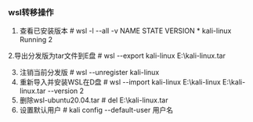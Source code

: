 ### wsl转移操作

1. 查看已安装版本 # wsl -l --all -v  NAME     STATE      VERSION * kali-linux  Running     2 

2.导出分发版为tar文件到E盘 # wsl --export kali-linux E:\kali-linux.tar 

3. 注销当前分发版 # wsl --unregister kali-linux 
4. 重新导入并安装WSL在D盘 # wsl --import kali-linux E:\kali-linux E:\kali-linux.tar --version 2 
5. 删除wsl-ubuntu20.04.tar # del E:\kali-linux.tar
6. 设置默认用户 # kali config --default-user 用户名